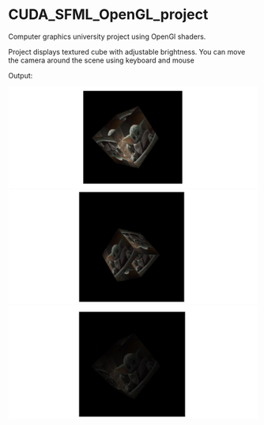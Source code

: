 # CUDA_SFML_OpenGL_project

Computer graphics university project using OpenGl shaders.

Project displays textured cube with adjustable brightness. You can move the camera around the scene using keyboard and mouse


Output:



<img src="output1.png">


<img src="output2.png">


<img src="output3.png">

